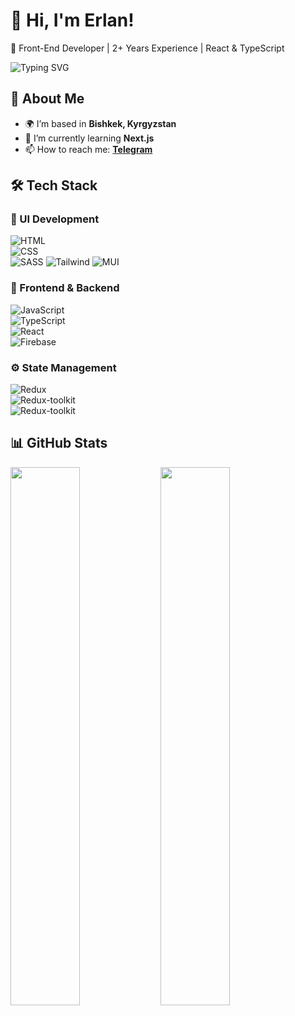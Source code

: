 # 👋 Hi, I'm Erlan!  
🚀 Front-End Developer | 2+ Years Experience | React & TypeScript

![Typing SVG](https://readme-typing-svg.herokuapp.com?size=22&duration=3000&color=FFD700&vCenter=true&width=550&height=40&lines=Welcome+to+my+GitHub!+🚀;Front-End+Developer;React+%7C+TypeScript+%7C+Firebase;Always+Learning+New+Technologies!)

## 🥷 About Me
- 🌍 I’m based in **Bishkek, Kyrgyzstan** 
- 🌱 I’m currently learning **Next.js**  
- 📫 How to reach me: **[Telegram](https://t.me/ErlanzZz)**

## 🛠 Tech Stack  

### 🎨 UI Development  
![HTML](https://img.shields.io/badge/HTML5-black.svg?style=for-the-badge&logo=html5&logoColor=#E34F26)  
![CSS](https://img.shields.io/badge/CSS3-black.svg?style=for-the-badge&logo=css3&logoColor=1572B6)  
![SASS](https://img.shields.io/badge/SASS-black.svg?style=for-the-badge&logo=sass&logoColor=#CC6699)
![Tailwind](https://img.shields.io/badge/tailwind-black.svg?style=for-the-badge&logo=tailwindcss&logoColor=#06B6D4)
![MUI](https://img.shields.io/badge/MUI-black.svg?style=for-the-badge&logo=Mui&logoColor=#007FFF)
### 🚀 Frontend & Backend
![JavaScript](https://img.shields.io/badge/JavaScript-black.svg?style=for-the-badge&logo=javascript&logoColor=yellow)  
![TypeScript](https://img.shields.io/badge/TypeScript-black.svg?style=for-the-badge&logo=TypeScript&logoColor=blue)  
![React](https://img.shields.io/badge/React-black.svg?style=for-the-badge&logo=react&logoColor=blue)  
![Firebase](https://img.shields.io/badge/Firebase-black.svg?style=for-the-badge&logo=firebase&logoColor=red)
### ⚙️ State Management  
![Redux](https://img.shields.io/badge/Redux-black.svg?style=for-the-badge&logo=redux&logoColor=764ABC)  
![Redux-toolkit](https://img.shields.io/badge/Redux_toolkit-black.svg?style=for-the-badge&logo=redux&logoColor=764ABC)  
![Redux-toolkit](https://img.shields.io/badge/RTQ_query-black.svg?style=for-the-badge&logo=redux&logoColor=764ABC)  





## 📊 GitHub Stats  
<img align="left" width="47%" src="https://github-readme-stats.vercel.app/api?username=batyrbek0v&show_icons=true&theme=material-palenight" />
<img align="left" width="47%" src="https://github-readme-stats.vercel.app/api/top-langs/?username=batyrbek0v&layout=compact&theme=material-palenight" />

